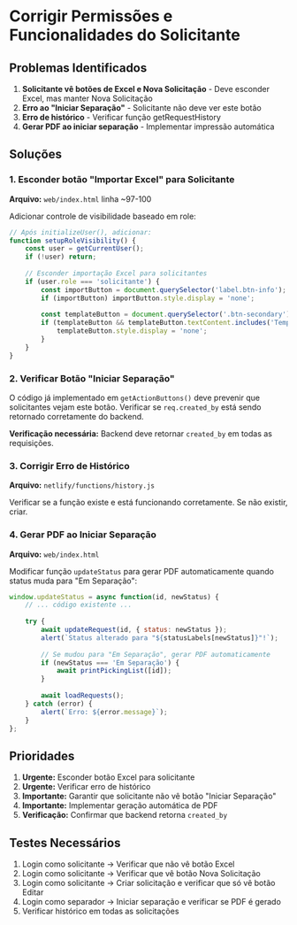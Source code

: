 # Corrigir Permissões e Funcionalidades do Solicitante

## Problemas Identificados

1. **Solicitante vê botões de Excel e Nova Solicitação** - Deve esconder Excel, mas manter Nova Solicitação
2. **Erro ao "Iniciar Separação"** - Solicitante não deve ver este botão
3. **Erro de histórico** - Verificar função getRequestHistory
4. **Gerar PDF ao iniciar separação** - Implementar impressão automática

## Soluções

### 1. Esconder botão "Importar Excel" para Solicitante

**Arquivo:** `web/index.html` linha ~97-100

Adicionar controle de visibilidade baseado em role:

```javascript
// Após initializeUser(), adicionar:
function setupRoleVisibility() {
    const user = getCurrentUser();
    if (!user) return;
    
    // Esconder importação Excel para solicitantes
    if (user.role === 'solicitante') {
        const importButton = document.querySelector('label.btn-info');
        if (importButton) importButton.style.display = 'none';
        
        const templateButton = document.querySelector('.btn-secondary');
        if (templateButton && templateButton.textContent.includes('Template')) {
            templateButton.style.display = 'none';
        }
    }
}
```

### 2. Verificar Botão "Iniciar Separação"

O código já implementado em `getActionButtons()` deve prevenir que solicitantes vejam este botão. Verificar se `req.created_by` está sendo retornado corretamente do backend.

**Verificação necessária:** Backend deve retornar `created_by` em todas as requisições.

### 3. Corrigir Erro de Histórico

**Arquivo:** `netlify/functions/history.js`

Verificar se a função existe e está funcionando corretamente. Se não existir, criar.

### 4. Gerar PDF ao Iniciar Separação

**Arquivo:** `web/index.html`

Modificar função `updateStatus` para gerar PDF automaticamente quando status muda para "Em Separação":

```javascript
window.updateStatus = async function(id, newStatus) {
    // ... código existente ...
    
    try {
        await updateRequest(id, { status: newStatus });
        alert(`Status alterado para "${statusLabels[newStatus]}"!`);
        
        // Se mudou para "Em Separação", gerar PDF automaticamente
        if (newStatus === 'Em Separação') {
            await printPickingList([id]);
        }
        
        await loadRequests();
    } catch (error) {
        alert(`Erro: ${error.message}`);
    }
};
```

## Prioridades

1. **Urgente:** Esconder botão Excel para solicitante
2. **Urgente:** Verificar erro de histórico
3. **Importante:** Garantir que solicitante não vê botão "Iniciar Separação"
4. **Importante:** Implementar geração automática de PDF
5. **Verificação:** Confirmar que backend retorna `created_by`

## Testes Necessários

1. Login como solicitante → Verificar que não vê botão Excel
2. Login como solicitante → Verificar que vê botão Nova Solicitação
3. Login como solicitante → Criar solicitação e verificar que só vê botão Editar
4. Login como separador → Iniciar separação e verificar se PDF é gerado
5. Verificar histórico em todas as solicitações
